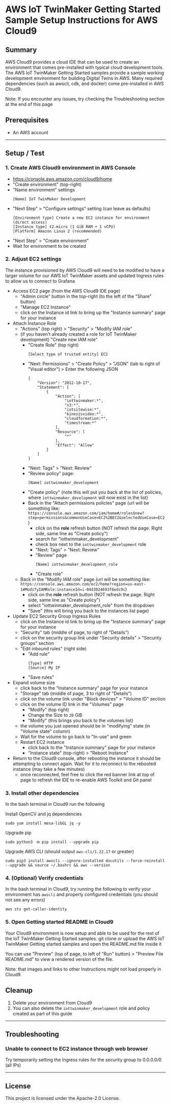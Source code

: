 # AWS IoT TwinMaker Getting Started Sample Setup Instructions for AWS Cloud9

## Summary

AWS Cloud9 provides a cloud IDE that can be used to create an environment that comes pre-installed with typical cloud development tools. The AWS IoT TwinMaker Getting Started samples provide a sample working development environment for building Digital Twins in AWS. Many required dependencies (such as awscli, cdk, and docker) come pre-installed in AWS Cloud9.

Note: If you encounter any issues, try checking the Troubleshooting section at the end of this page

## Prerequisites

* An AWS account

---

## Setup / Test

### 1. Create AWS Cloud9 environment in AWS Console

- https://console.aws.amazon.com/cloud9/home
- "Create environment" (top-right)
- "Name environment" settings
    ```
    [Name] IoT TwinMaker Development
    ```
- "Next Step" > "Configure settings" setting (can leave as defaults)
    ```
    [Environment type] Create a new EC2 instance for environment (direct access)
    [Instance type] t2.micro (1 GiB RAM + 1 vCPU)
    [Platform] Amazon Linux 2 (recommended)
    ```
- "Next Step" > "Create environment"
- Wait for environment to be created

### 2. Adjust EC2 settings

The instance provisioned by AWS Cloud9 will need to be modified to have a larger volume for our AWS IoT TwinMaker assets and updated Ingress rules to allow us to connect to Grafana

- Access EC2 page (from the AWS Cloud9 IDE page)
    - "Admin circle" button in the top-right (to the left of the "Share" button)
    - "Manage EC2 Instance"
    - click on the Instance id link to bring up the "Instance summary" page for your instance
- Attach Instance Role
    - "Actions" (top right) > "Security" > "Modify IAM role"
    - (if you haven't already created a role for IoT TwinMaker development) "Create new IAM role"
        - "Create Role" (top right)
            ```
            [Select type of trusted entity] EC2
            ```
        - "Next: Permissions" > "Create Policy" > "JSON" (tab to right of "Visual editor") > Enter the following JSON
            ```
            {
                "Version": "2012-10-17",
                "Statement": [
                    {
                        "Action": [
                            "iottwinmaker:*",
                            "s3:*",
                            "iotsitewise:*",
                            "kinesisvideo:*",
                            "cloudformation:*",
                            "timestream:*"
                        ],
                        "Resource": [
                            "*"
                        ],
                        "Effect": "Allow"
                    }
                ]
            }
            ```
        - "Next: Tags" > "Next: Review"
        - "Review policy" page:
          ```
          [Name] iottwinmaker_development
          ```
        - "Create policy" (note this will put you back at the list of policies, where `iottwinmaker_development` will now exist in the list)
        - Back in the "Attach permissions policies" page (url will be something like: `https://console.aws.amazon.com/iam/home#/roles$new?step=permissions&commonUseCase=EC2%2BEC2&selectedUseCase=EC2`)
            - click on the **role** refresh button (NOT refresh the page. Right side, same line as "Create policy")
            - search for "iottwinmaker_development"
            - check box next to the `iottwinmaker_development` role
            - "Next: Tags" > "Next: Review"
            - "Review" page
                ```
                [Name] iottwinmaker_development_role
                ```
            - "Create role"
    - Back in the "Modify IAM role" page (url will be something like: `https://console.aws.amazon.com/ec2/home?region=us-east-1#ModifyIAMRole:instanceId=i-04d3024693f6edc9c`)
        - click on the **role** refresh button (NOT refresh the page. Right side, same line as "Create policy")
        - select "iottwinmaker_development_role" from the dropdown
        - "Save" (this will bring you back to the instances list page)
- Update EC2 Security Group Ingress Rules
    - click on the Instance id link to bring up the "Instance summary" page for your instance
    - "Security" tab (middle of page, to right of "Details")
    - click on the security group link under "Security details" > "Security groups" section
    - "Edit inbound rules" (right side)
        - "Add rule"
            ```
            [Type] HTTP
            [Source] My IP
            ```
        - "Save rules"
- Expand volume size
    - click back to the "Instance summary" page for your instance
    - "Storage" tab (middle of page, 3 to right of "Details")
    - click on the volume link under "Block devices" > "Volume ID" section
    - click on the volume ID link in the "Volumes" page
        - "Modify" (top right)
        - Change the Size to `20` GiB
        - "Modify" (this brings you back to the volumes list)
    - the volume you just opened should be in "modifying" state (in "Volume state" column)
    - Wait for the volume to go back to "In-use" and green
    - Restart EC2 instance
        - click back to the "Instance summary" page for your instance
        - "Instance state" (top-right) > "Reboot Instance"
- Return to the Cloud9 console, after rebooting the instance it should be attempting to connect again. Wait for it to reconnect to the rebooted instance (may take a few minutes)
    - once reconnected, feel free to click the red banner link at top of page to refresh the IDE to re-enable AWS Toolkit and Git panel

### 3. Install other dependencies

In the bash terminal in Cloud9 run the following

Install OpenCV and jq dependencies

```
sudo yum install mesa-libGL jq -y
```

Upgrade pip

```
sudo python3 -m pip install --upgrade pip
```

Upgrade AWS CLI (should output `aws-cli/1.22.17` or greater)

```
sudo pip3 install awscli --ignore-installed docutils --force-reinstall --upgrade && source ~/.bashrc && aws --version
```

### 4. (Optional) Verify credentials

In the bash terminal in Cloud9, try running the following to verify your environment has `awscli` and properly configured credentials (you should not see any errors)

```
aws sts get-caller-identity
```

### 5. Open Getting started README in Cloud9

Your Cloud9 environment is now setup and able to be used for the rest of the IoT TwinMaker Getting Started samples. git clone or upload the AWS IoT TwinMaker Getting started samples and open the README.md file inside it

You can use "Preview" (top of page, to left of "Run" button) > "Preview File README.md" to view a rendered version of the file.

Note: that images and links to other Instructions might not load properly in Cloud9.

## Cleanup

1. Delete your environment from Cloud9
2. You can also delete the `iottwinmaker_development` role and policy created as part of this guide

---

## Troubleshooting

### Unable to connect to EC2 instance through web browser

Try temporarily setting the Ingress rules for the security group to 0.0.0.0/0 (all IPs)

---

## License

This project is licensed under the Apache-2.0 License.